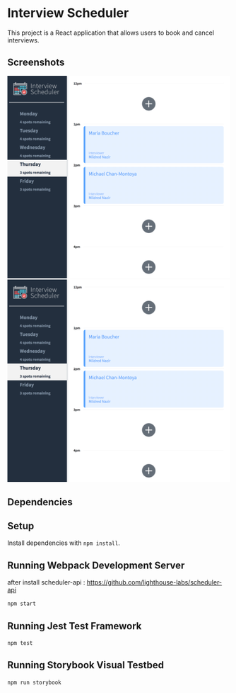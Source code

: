 # Interview Scheduler
This project is a React application that allows users to book and cancel interviews.

## Screenshots
!["Dashboard"](https://github.com/NoahJung/scheduler/blob/master/docs/screenshot1.png)
!["Create & Edit"](https://github.com/NoahJung/scheduler/blob/master/docs/screenshot1.png)

## Dependencies

## Setup

Install dependencies with `npm install`.

## Running Webpack Development Server
after install scheduler-api : https://github.com/lighthouse-labs/scheduler-api
```sh
npm start
```

## Running Jest Test Framework

```sh
npm test
```

## Running Storybook Visual Testbed

```sh
npm run storybook
```
